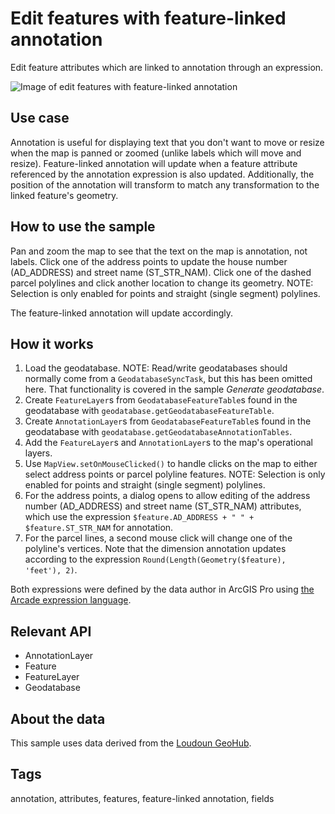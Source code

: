 # Edit features with feature-linked annotation

Edit feature attributes which are linked to annotation through an expression.

![Image of edit features with feature-linked annotation](edit-features-with-feature-linked-annotation.png)

## Use case

Annotation is useful for displaying text that you don't want to move or resize when the map is panned or zoomed (unlike labels which will move and resize). Feature-linked annotation will update when a feature attribute referenced by the annotation expression is also updated. Additionally, the position of the annotation will transform to match any transformation to the linked feature's geometry.

## How to use the sample

Pan and zoom the map to see that the text on the map is annotation, not labels. Click one of the address points to update the house number (AD_ADDRESS) and street name (ST_STR_NAM). Click one of the dashed parcel polylines and click another location to change its geometry. NOTE: Selection is only enabled for points and straight (single segment) polylines.

The feature-linked annotation will update accordingly.

## How it works

1. Load the geodatabase. NOTE: Read/write geodatabases should normally come from a `GeodatabaseSyncTask`, but this has been omitted here. That functionality is covered in the sample *Generate geodatabase*.
2. Create `FeatureLayer`s from `GeodatabaseFeatureTable`s found in the geodatabase with `geodatabase.getGeodatabaseFeatureTable`.
3. Create `AnnotationLayer`s from `GeodatabaseFeatureTable`s found in the geodatabase with `geodatabase.getGeodatabaseAnnotationTables`.
4. Add the `FeatureLayer`s and `AnnotationLayer`s to the map's operational layers.
5. Use `MapView.setOnMouseClicked()` to handle clicks on the map to either select address points or parcel polyline features. NOTE: Selection is only enabled for points and straight (single segment) polylines.
6. For the address points, a dialog opens to allow editing of the address number (AD_ADDRESS) and street name (ST_STR_NAM) attributes, which use the expression `$feature.AD_ADDRESS + " " + $feature.ST_STR_NAM` for annotation.
7. For the parcel lines, a second mouse click will change one of the polyline's vertices. Note that the dimension annotation updates according to the expression `Round(Length(Geometry($feature), 'feet'), 2)`.

Both expressions were defined by the data author in ArcGIS Pro using [the Arcade expression language](https://developers.arcgis.com/arcade/).

## Relevant API

* AnnotationLayer
* Feature
* FeatureLayer
* Geodatabase

## About the data

This sample uses data derived from the [Loudoun GeoHub](https://geohub-loudoungis.opendata.arcgis.com/).

## Tags

annotation, attributes, features, feature-linked annotation, fields